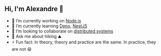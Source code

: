 ## Hi, I'm Alexandre 👋

- 🔭 I’m currently working on [Node.js](https://nodejs.org/)
- 🌱 I’m currently learning [Deno](https://deno.com/), [NestJS](https://nestjs.com/)
- 🤝 I’m looking to collaborate on [distributed systems](https://en.wikipedia.org/wiki/Distributed_computing)
- 💬 Ask me about hiking ⛰️
- ⚡ Fun fact: In theory, theory and practice are the same. In practice, they are not 😆

<!--
**alexandremaz/alexandremaz** is a ✨ _special_ ✨ repository because its `README.md` (this file) appears on your GitHub profile.

Here are some ideas to get you started:

- 🔭 I’m currently working on ...
- 🌱 I’m currently learning ...
- 👯 I’m looking to collaborate on ...
- 🤔 I’m looking for help with ...
- 💬 Ask me about ...
- 📫 How to reach me: ...
- 😄 Pronouns: ...
- ⚡ Fun fact: ...
-->
